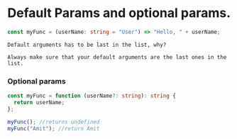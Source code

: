 # Default Params and optional params.

```typescript
const myFunc = (userName: string = "User") => "Hello, " + userName;
```

```text
Default arguments has to be last in the list, why?

Always make sure that your default arguments are the last ones in the list.
```

### Optional params

```typescript
const myFunc = function (userName?: string): string {
  return userName;
};

myFunc(); //returns undefined
myFunc("Amit"); //return Amit
```
